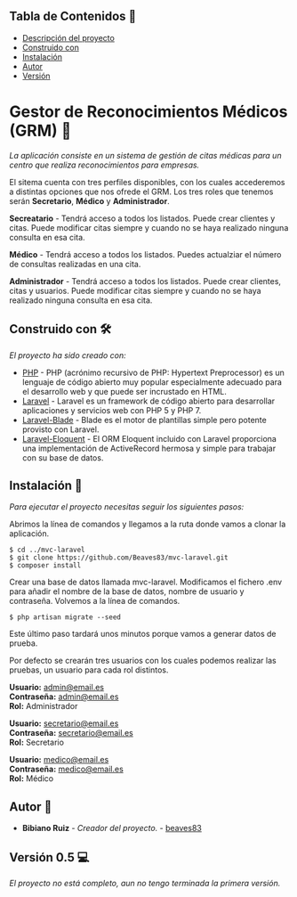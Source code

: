 ## Tabla de Contenidos :card_index:

* [Descripción del proyecto](#gestor-de-reconocimientos-médicos-(grm))
* [Construido con](#construido-con)
* [Instalación](#instalacion)
* [Autor](#autor)
* [Versión](#version)

# Gestor de Reconocimientos Médicos (GRM) :hospital:

_La aplicación consiste en un sistema de gestión de citas médicas para un centro que realiza reconocimientos para empresas._

El sitema cuenta con tres perfiles disponibles, con los cuales accederemos a distintas opciones que nos ofrede el GRM. Los tres roles
que tenemos serán **Secretario**, **Médico** y **Administrador**.  

**Secreatario** - Tendrá acceso a todos los listados. Puede crear clientes y citas. Puede modificar citas siempre y cuando no se haya realizado ninguna consulta en esa cita.  

**Médico** - Tendrá acceso a todos los listados. Puedes actualziar el número de consultas realizadas en una cita.  

**Administrador** - Tendrá acceso a todos los listados. Puede crear clientes, citas y usuarios. Puede modificar citas siempre y cuando no se haya realizado ninguna consulta en esa cita.  


## Construido con 🛠️

_El proyecto ha sido creado con:_

* [PHP](https://www.php.net/) - PHP (acrónimo recursivo de PHP: Hypertext Preprocessor) es un lenguaje de código abierto muy popular especialmente adecuado para el desarrollo web y que puede ser incrustado en HTML.
* [Laravel](https://laravel.com/) - Laravel es un framework de código abierto para desarrollar aplicaciones y servicios web con PHP 5 y PHP 7.
* [Laravel-Blade](https://laravel.com/docs/5.8/blade) - Blade es el motor de plantillas simple pero potente provisto con Laravel.
* [Laravel-Eloquent](https://laravel.com/docs/5.8/eloquent) - El ORM Eloquent incluido con Laravel proporciona una implementación de ActiveRecord hermosa y simple para trabajar con su base de datos.

## Instalación :floppy_disk:

_Para ejecutar el proyecto necesitas seguir los siguientes pasos:_

Abrimos la línea de comandos y llegamos a la ruta donde vamos a clonar la aplicación.
```
$ cd ../mvc-laravel
$ git clone https://github.com/Beaves83/mvc-laravel.git
$ composer install
```
Crear una base de datos llamada mvc-laravel. Modificamos el fichero .env para añadir el nombre de la base de datos, nombre de usuario y contraseña. Volvemos a la línea de comandos.
```
$ php artisan migrate --seed
```
Este último paso tardará unos minutos porque vamos a generar datos de prueba.

Por defecto se crearán tres usuarios con los cuales podemos realizar las pruebas, un usuario para cada rol distintos.

**Usuario:** admin@email.es  
**Contraseña:** admin@email.es  
**Rol:** Administrador  

**Usuario:** secretario@email.es  
**Contraseña:** secretario@email.es  
**Rol:** Secretario  

**Usuario:** medico@email.es  
**Contraseña:** medico@email.es  
**Rol:** Médico  


## Autor :man:

* **Bibiano Ruiz** - *Creador del proyecto.* - [beaves83](https://github.com/Beaves83/)

## Versión 0.5 :computer:

_El proyecto no está completo, aun no tengo terminada la primera versión._
